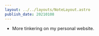 ```yaml
---
layout: ../../layouts/NoteLayout.astro
publish_date: 20210108
---
```


- More tinkering on my personal website.
